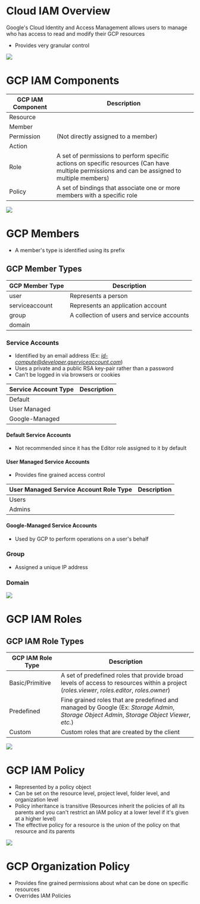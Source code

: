 # Cloud IAM Overview

Google's Cloud Identity and Access Management allows users to manage who has access to read and modify their GCP resources

* Provides very granular control

![](https://github.com/JonmarCorpuz/SecondBrain/blob/main/Assets/Whitespace.png)

# GCP IAM Components

| GCP IAM Component | Description |
| --- | --- |
| Resource | |
| Member | |
| Permission | (Not directly assigned to a member) |
| Action | |
| Role | A set of permissions to perform specific actions on specific resources (Can have multiple permissions and can be assigned to multiple members) |
| Policy | A set of bindings that associate one or more members with a specific role |

![](https://github.com/JonmarCorpuz/SecondBrain/blob/main/Assets/Whitespace.png)

# GCP Members

* A member's type is identified using its prefix

## GCP Member Types

| GCP Member Type | Description |
| --- | --- |
| user | Represents a person |
| serviceaccount | Represents an application account |
| group | A collection of users and service accounts |
| domain | |

### Service Accounts

* Identified by an email address (Ex: *id-compute@developer.gserviceaccount.com*)
* Uses a private and a public RSA key-pair rather than a password
* Can't be logged in via browsers or cookies

| Service Account Type | Description |
| --- | --- |
| Default | |
| User Managed | |
| Google-Managed | |

#### Default Service Accounts

* Not recommended since it has the Editor role assigned to it by default

#### User Managed Service Accounts

* Provides fine grained access control

| User Managed Service Account Role Type | Description |
| --- | --- |
| Users | |
| Admins | |

#### Google-Managed Service Accounts

* Used by GCP to perform operations on a user's behalf

### Group

* Assigned a unique IP address

### Domain

![](https://github.com/JonmarCorpuz/SecondBrain/blob/main/Assets/Whitespace.png)

# GCP IAM Roles

## GCP IAM Role Types

| GCP IAM Role Type | Description | 
| --- | --- |
| Basic/Primitive | A set of predefined roles that provide broad levels of access to resources within a project (*roles.viewer*, *roles.editor*, *roles.owner*)
| Predefined | Fine grained roles that are predefined and managed by Google (Ex: *Storage Admin*, *Storage Object Admin*, *Storage Object Viewer*, *etc.*) |
| Custom | Custom roles that are created by the client |

![](https://github.com/JonmarCorpuz/SecondBrain/blob/main/Assets/Whitespace.png)

# GCP IAM Policy

* Represented by a policy object
* Can be set on the resource level, project level, folder level, and organization level
* Policy inheritance is transitive (Resources inherit the policies of all its parents and you can't restrict an IAM policy at a lower level if it's given at a higher level)
* The effective policy for a resource is the union of the policy on that resource and its parents

![](https://github.com/JonmarCorpuz/SecondBrain/blob/main/Assets/Whitespace.png)

# GCP Organization Policy

* Provides fine grained permissions about what can be done on specific resources
* Overrides IAM Policies
